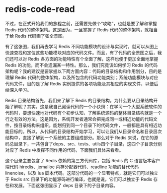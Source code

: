 # redis-code-read
不过，在正式开始我们的旅程之前，还需要先做个“攻略”，也就是要了解和掌握 Redis 代码的整体架构。这是因为，一旦掌握了 Redis 代码的整体架构，就相当于给 Redis 代码画了张全景图。


有了这张图，我们再去学习 Redis 不同功能模块的设计与实现时，就可以从图上快速查找和定位这些功能模块对应的代码文件。而且，有了代码的全景图之后，我们还可以对 Redis 各方面的功能特性有个全面了解，这样也便于更加全面地掌握 Redis 的功能，而不会遗漏某一特性。那么，我们究竟该如何学习 Redis 的代码架构呢？我的建议是要掌握以下两方面内容：代码的目录结构和作用划分，目的是理解 Redis 代码的整体架构，以及所包含的代码功能类别；系统功能模块与对应代码文件，目的是了解 Redis 实例提供的各项功能及其相应的实现文件，以便后续深入学习。



Redis 目录结构首先，我们来了解下 Redis 的目录结构。为什么要从目录结构开始了解呢？其实，这是我自己阅读代码的一个小诀窍：在学习一个大型系统软件的代码时，要想快速地对代码有个初步认知，了解系统源码的整体目录结构就是一个行之有效的方法。这是因为，系统开发者通常会把完成同一或相近功能的代码文件，按目录结构来组织。能划归到同一个目录下的代码文件，一般都是具有相近功能目标的。所以，从代码的目录结构开始学习，可以让我们从目录命名和目录层次结构中，直接了解到一个系统的主要组成部分。那么对于 Redis 来说，在它的源码总目录下，一共包含了deps、src、tests、utils四个子目录，这四个子目录分别对应了 Redis 中发挥不同作用的代码，下面我们具体来看看。


这个目录主要包含了 Redis 依赖的第三方代码库，包括 Redis 的 C 语言版本客户端代码 hiredis、jemalloc 内存分配器代码、readline 功能的替代代码 linenoise，以及 lua 脚本代码。这部分代码的一个显著特点，就是它们可以独立于 Redis src 目录下的功能源码进行编译，也就是说，它们可以独立于 Redis 存在和发展。下面这张图显示了 deps 目录下的子目录内容。